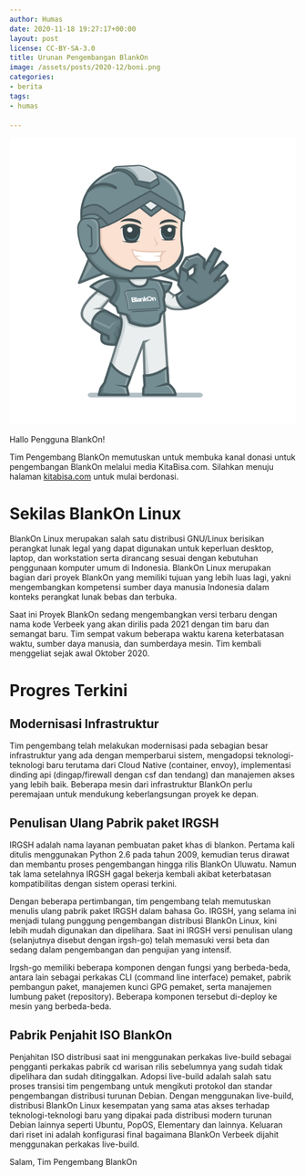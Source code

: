 ```yaml
---
author: Humas
date: 2020-11-18 19:27:17+00:00
layout: post
license: CC-BY-SA-3.0
title: Urunan Pengembangan BlankOn
image: /assets/posts/2020-12/boni.png
categories:
- berita
tags:
- humas

---
```

<p align="center">   <img src="/assets/posts/2020-12/boni.png"> </p>
Hallo Pengguna BlankOn!

Tim Pengembang BlankOn memutuskan untuk membuka kanal donasi untuk pengembangan BlankOn melalui media KitaBisa.com. Silahkan menuju halaman [kitabisa.com](https://kitabisa.com/campaign/urunanpengembanganblankon) untuk mulai berdonasi.

# Sekilas BlankOn Linux

BlankOn Linux merupakan salah satu distribusi GNU/Linux berisikan perangkat lunak legal yang dapat digunakan untuk keperluan desktop, laptop, dan workstation serta dirancang sesuai dengan kebutuhan penggunaan komputer umum di Indonesia. BlankOn Linux merupakan bagian dari proyek BlankOn yang memiliki tujuan yang lebih luas lagi, yakni mengembangkan kompetensi sumber daya manusia  Indonesia dalam konteks perangkat lunak bebas dan terbuka.

Saat ini Proyek BlankOn sedang  mengembangkan versi terbaru dengan nama kode Verbeek yang akan dirilis pada 2021 dengan tim baru dan semangat baru. Tim sempat vakum beberapa waktu karena keterbatasan waktu, sumber daya manusia, dan sumberdaya mesin. Tim kembali menggeliat sejak awal Oktober 2020.

# Progres Terkini
## Modernisasi Infrastruktur

Tim pengembang telah melakukan modernisasi pada sebagian besar infrastruktur yang ada dengan memperbarui sistem, mengadopsi teknologi-teknologi baru terutama dari Cloud Native (container, envoy), implementasi dinding api (dingap/firewall dengan csf dan tendang) dan manajemen akses yang lebih baik. Beberapa mesin dari infrastruktur BlankOn perlu peremajaan untuk mendukung keberlangsungan proyek ke depan.

## Penulisan Ulang Pabrik paket IRGSH
IRGSH adalah nama layanan pembuatan paket khas di blankon. Pertama kali ditulis menggunakan Python 2.6 pada tahun 2009, kemudian terus dirawat dan membantu proses pengembangan hingga rilis BlankOn Uluwatu. Namun tak lama setelahnya IRGSH gagal bekerja kembali akibat keterbatasan kompatibilitas dengan sistem operasi terkini.

Dengan beberapa pertimbangan, tim pengembang telah memutuskan menulis ulang pabrik paket IRGSH dalam bahasa Go. IRGSH, yang selama ini menjadi tulang punggung pengembangan distribusi BlankOn Linux, kini lebih mudah digunakan dan dipelihara. Saat ini IRGSH versi penulisan ulang (selanjutnya disebut dengan irgsh-go) telah memasuki versi beta dan sedang dalam pengembangan dan pengujian yang intensif.

Irgsh-go memiliki beberapa komponen dengan fungsi yang berbeda-beda, antara lain sebagai perkakas CLI (command line interface) pemaket, pabrik pembangun paket, manajemen kunci GPG pemaket, serta manajemen lumbung paket (repository). Beberapa komponen tersebut di-deploy ke mesin yang berbeda-beda.

## Pabrik Penjahit ISO BlankOn
Penjahitan ISO distribusi saat ini menggunakan perkakas live-build sebagai pengganti perkakas pabrik cd warisan rilis sebelumnya yang sudah tidak dipelihara dan sudah ditinggalkan. Adopsi live-build adalah salah satu proses transisi tim pengembang untuk mengikuti protokol dan standar pengembangan distribusi turunan Debian. Dengan menggunakan live-build, distribusi BlankOn Linux kesempatan yang sama atas akses terhadap teknologi-teknologi baru yang dipakai pada distribusi modern turunan Debian lainnya seperti Ubuntu, PopOS, Elementary dan lainnya. Keluaran dari riset ini adalah konfigurasi final bagaimana BlankOn Verbeek dijahit menggunakan perkakas live-build.

Salam,
Tim Pengembang BlankOn
